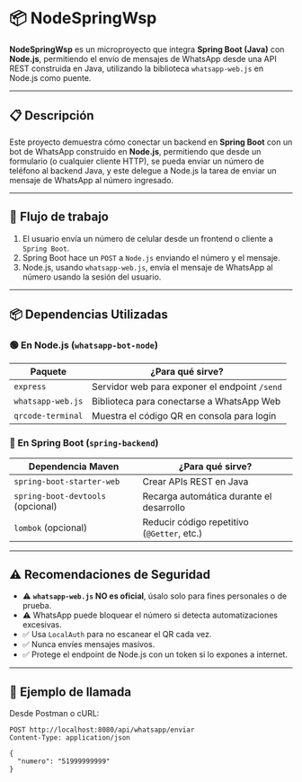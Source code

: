 # 📦 NodeSpringWsp

**NodeSpringWsp** es un microproyecto que integra **Spring Boot (Java)** con **Node.js**, permitiendo el envío de mensajes de WhatsApp desde una API REST construida en Java, utilizando la biblioteca `whatsapp-web.js` en Node.js como puente.

---

## 📋 Descripción

Este proyecto demuestra cómo conectar un backend en **Spring Boot** con un bot de WhatsApp construido en **Node.js**, permitiendo que desde un formulario (o cualquier cliente HTTP), se pueda enviar un número de teléfono al backend Java, y este delegue a Node.js la tarea de enviar un mensaje de WhatsApp al número ingresado.


---

## 🔗 Flujo de trabajo

1. El usuario envía un número de celular desde un frontend o cliente a `Spring Boot`.
2. Spring Boot hace un `POST` a `Node.js` enviando el número y el mensaje.
3. Node.js, usando `whatsapp-web.js`, envía el mensaje de WhatsApp al número usando la sesión del usuario.

---

## 📦 Dependencias Utilizadas

### 🟢 En Node.js (`whatsapp-bot-node`)

| Paquete              | ¿Para qué sirve?                              |
|----------------------|-----------------------------------------------|
| `express`            | Servidor web para exponer el endpoint `/send` |
| `whatsapp-web.js`    | Biblioteca para conectarse a WhatsApp Web     |
| `qrcode-terminal`    | Muestra el código QR en consola para login    |

### 🔵 En Spring Boot (`spring-backend`)

| Dependencia Maven                 | ¿Para qué sirve?                             |
|----------------------------------|----------------------------------------------|
| `spring-boot-starter-web`        | Crear APIs REST en Java                      |
| `spring-boot-devtools` (opcional)| Recarga automática durante el desarrollo     |
| `lombok` (opcional)              | Reducir código repetitivo (`@Getter`, etc.)  |

---

## ⚠️ Recomendaciones de Seguridad

- ⚠️ **`whatsapp-web.js` NO es oficial**, úsalo solo para fines personales o de prueba.
- ⚠️ WhatsApp puede bloquear el número si detecta automatizaciones excesivas.
- ✅ Usa `LocalAuth` para no escanear el QR cada vez.
- ✅ Nunca envíes mensajes masivos.
- ✅ Protege el endpoint de Node.js con un token si lo expones a internet.

---

## 📌 Ejemplo de llamada

Desde Postman o cURL:

```http
POST http://localhost:8080/api/whatsapp/enviar
Content-Type: application/json

{
  "numero": "51999999999"
}
